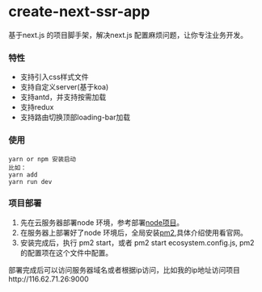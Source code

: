 # create-next-ssr-app
基于next.js 的项目脚手架，解决next.js 配置麻烦问题，让你专注业务开发。

### 特性

* 支持引入css样式文件
* 支持自定义server(基于koa)
* 支持antd，并支持按需加载
* 支持redux
* 支持路由切换顶部loading-bar加载

### 使用

```
yarn or npm 安装启动
比如：
yarn add
yarn run dev
````
### 项目部署
1. 先在云服务器部署node 环境，参考部署[node项目](https://help.aliyun.com/document_detail/50775.html)。
2. 在服务器上部署好了node 环境后，全局安装[pm2](https://pm2.keymetrics.io/),具体介绍使用看官网。
3. 安装完成后，执行 pm2 start，或者 pm2 start ecosystem.config.js, pm2 的配置项在这个文件中配置。

部署完成后可以访问服务器域名或者根据ip访问，比如我的ip地址访问项目http://116.62.71.26:9000

